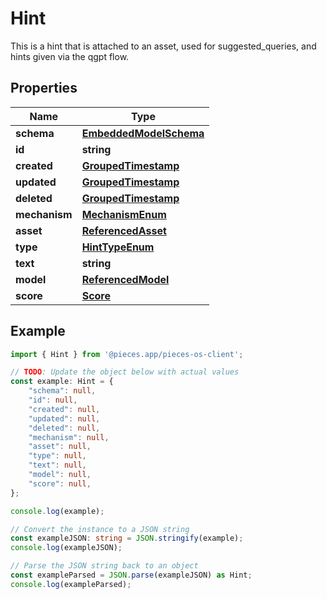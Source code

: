 
# Hint

This is a hint that is attached to an asset, used for suggested_queries, and hints given via the qgpt flow.

## Properties

Name | Type
------------ | -------------
**schema** | [**EmbeddedModelSchema**](EmbeddedModelSchema)
**id** | **string**
**created** | [**GroupedTimestamp**](GroupedTimestamp)
**updated** | [**GroupedTimestamp**](GroupedTimestamp)
**deleted** | [**GroupedTimestamp**](GroupedTimestamp)
**mechanism** | [**MechanismEnum**](MechanismEnum)
**asset** | [**ReferencedAsset**](ReferencedAsset)
**type** | [**HintTypeEnum**](HintTypeEnum)
**text** | **string**
**model** | [**ReferencedModel**](ReferencedModel)
**score** | [**Score**](Score)

## Example

```typescript
import { Hint } from '@pieces.app/pieces-os-client';

// TODO: Update the object below with actual values
const example: Hint = {
    "schema": null,
    "id": null,
    "created": null,
    "updated": null,
    "deleted": null,
    "mechanism": null,
    "asset": null,
    "type": null,
    "text": null,
    "model": null,
    "score": null,
};

console.log(example);

// Convert the instance to a JSON string
const exampleJSON: string = JSON.stringify(example);
console.log(exampleJSON);

// Parse the JSON string back to an object
const exampleParsed = JSON.parse(exampleJSON) as Hint;
console.log(exampleParsed);
```


